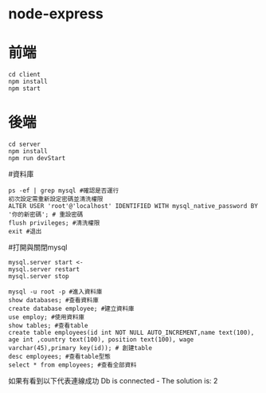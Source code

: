 # node-express

# 前端
```
cd client
npm install
npm start
```

# 後端
```
cd server 
npm install
npm run devStart
```

#資料庫
```
ps -ef | grep mysql #確認是否運行
初次設定需重新設定密碼並清洗權限
ALTER USER 'root'@'localhost' IDENTIFIED WITH mysql_native_password BY '你的新密碼'; # 重設密碼
flush privileges; #清洗權限
exit #退出
```

#打開與關閉mysql
```
mysql.server start <-
mysql.server restart
mysql.server stop
```
```
mysql -u root -p #進入資料庫
show databases; #查看資料庫
create database employee; #建立資料庫
use employ; #使用資料庫
show tables; #查看table
create table employees(id int NOT NULL AUTO_INCREMENT,name text(100), age int ,country text(100), position text(100), wage varchar(45),primary key(id)); # 創建table
desc employees; #查看table型態
select * from employees; #查看全部資料
```
如果有看到以下代表連線成功
Db is connected - The solution is:  2




